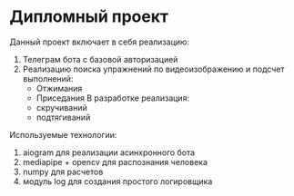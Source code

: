 # Дипломный проект
Данный проект включает в себя реализацию:
1. Телеграм бота с базовой авторизацией
2. Реализацию поиска упражнений по видеоизображению и подсчет выполнений:
    - Отжимания
    - Приседания
В разработке реализация:
    - скручиваний
    - подтягиваний
    
Используемые технологии:
1. aiogram для реализации асинхронного бота
2. mediapipe + opencv для распознания человека
3. numpy для расчетов
4. модуль log для создания простого логировщика
